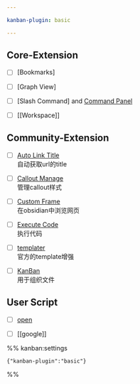 ```yaml
---

kanban-plugin: basic

---
```


## Core-Extension

- [ ] [Bookmarks]
- [ ] [Graph View]
- [ ] [Slash Command] and [Command Panel]()
- [ ] [[Workspace]]


## Community-Extension

- [ ] [Auto Link Title](Auto_Link_Title.md)<br>自动获取url的title
- [ ] [Callout Manage](Callout%20Manage.md)<br>管理callout样式
- [ ] [Custom Frame](Custom_Frame.md)<br>在obsidian中浏览网页
- [ ] [Execute Code](Execute%20Code.md)<br>执行代码
- [ ] [templater](SOFTWARE/NOTEBOOK/Obsidian-Configuration/templater.md)<br>官方的template增强
- [ ] [KanBan](KanBan.md)<br>用于组织文件


## User Script

- [ ] [open](open.md)
- [ ] [[google]]




%% kanban:settings
```
{"kanban-plugin":"basic"}
```
%%